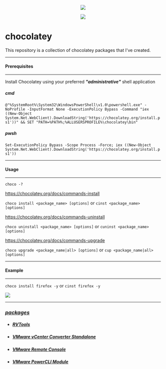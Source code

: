 <p align="center"><img src="http://ithinkvirtual.com/wp-content/uploads/2018/03/vmx_itv_bit2.png"></p>
<p align="center"><img src="http://ithinkvirtual.com/wp-content/uploads/2018/06/choco-logo.jpg"></p>

# chocolatey
This repository is a collection of chocolatey packages that I've created.

----------
#### Prerequisites
----------
Install Chocolatey using your preferred ***"administrative"*** shell application

##### *cmd*
`@"%SystemRoot%\System32\WindowsPowerShell\v1.0\powershell.exe" -NoProfile -InputFormat None -ExecutionPolicy Bypass -Command "iex ((New-Object System.Net.WebClient).DownloadString('https://chocolatey.org/install.ps1'))" && SET "PATH=%PATH%;%ALLUSERSPROFILE%\chocolatey\bin"`

##### *pwsh*
`Set-ExecutionPolicy Bypass -Scope Process -Force; iex ((New-Object System.Net.WebClient).DownloadString('https://chocolatey.org/install.ps1'))`

----------
#### Usage
----------
`choco -?`

https://chocolatey.org/docs/commands-install

`choco install <package_name> [options]` or `cinst <package_name> [options]`

https://chocolatey.org/docs/commands-uninstall

`choco uninstall <package_name> [options]` or `cuninst <package_name> [options]`

https://chocolatey.org/docs/commands-upgrade

`choco upgrade <package_name|all> [options]` or `cup <package_name|all> [options]`

----------
#### Example
----------
`choco install firefox -y` or `cinst firefox -y`

<img src="http://ithinkvirtual.com/wp-content/uploads/2018/06/choco.gif">

----------
### ***[packages](https://github.com/virtualex-itv/chocolatey/tree/master/_packages)***
* ##### ***[RVTools](https://github.com/virtualex-itv/chocolatey/tree/master/_packages/rvtools)***
* ##### ***[VMware vCenter Converter Standalone](https://github.com/virtualex-itv/chocolatey/tree/master/_packages/vmware-converter)***
* ##### ***[VMware Remote Console](https://github.com/virtualex-itv/chocolatey/tree/master/_packages/vmrc)***
* ##### ***[VMware PowerCLI Module](https://github.com/virtualex-itv/chocolatey/tree/master/_packages/vmware-powercli-psmodule)***
